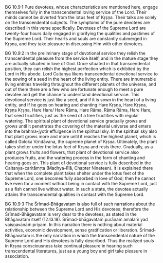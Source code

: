 BG 10.9:1	Pure devotees, whose characteristics are mentioned here, engage themselves fully in the transcendental loving service of the Lord. Their minds cannot be diverted from the lotus feet of Kṛṣṇa. Their talks are solely on the transcendental subjects. The symptoms of the pure devotees are described in this verse speciﬁcally. Devotees of the Supreme Lord are twenty-four hours daily engaged in glorifying the qualities and pastimes of the Supreme Lord. Their hearts and souls are constantly submerged in Kṛṣṇa, and they take pleasure in discussing Him with other devotees.

BG 10.9:2	In the preliminary stage of devotional service they relish the transcendental pleasure from the service itself, and in the mature stage they are actually situated in love of God. Once situated in that transcendental position, they can relish the highest perfection which is exhibited by the Lord in His abode. Lord Caitanya likens transcendental devotional service to the sowing of a seed in the heart of the living entity. There are innumerable living entities traveling throughout the different planets of the universe, and out of them there are a few who are fortunate enough to meet a pure devotee and get the chance to understand devotional service. This devotional service is just like a seed, and if it is sown in the heart of a living entity, and if he goes on hearing and chanting Hare Kṛṣṇa, Hare Kṛṣṇa, Kṛṣṇa Kṛṣṇa, Hare Hare/ Hare Rāma, Hare Rāma, Rāma Rāma, Hare Hare, that seed fructiﬁes, just as the seed of a tree fructiﬁes with regular watering. The spiritual plant of devotional service gradually grows and grows until it penetrates the covering of the material universe and enters into the brahma-jyotir effulgence in the spiritual sky. In the spiritual sky also that plant grows more and more until it reaches the highest planet, which is called Goloka Vṛndāvana, the supreme planet of Kṛṣṇa. Ultimately, the plant takes shelter under the lotus feet of Kṛṣṇa and rests there. Gradually, as a plant grows fruits and ﬂowers, that plant of devotional service also produces fruits, and the watering process in the form of chanting and hearing goes on. This plant of devotional service is fully described in the Caitanya-caritāmṛta (Madhya-līlā, Chapter Nineteen). It is explained there that when the complete plant takes shelter under the lotus feet of the Supreme Lord, one becomes fully absorbed in love of God; then he cannot live even for a moment without being in contact with the Supreme Lord, just as a ﬁsh cannot live without water. In such a state, the devotee actually attains the transcendental qualities in contact with the Supreme Lord.

BG 10.9:3	The Śrīmad-Bhāgavatam is also full of such narrations about the relationship between the Supreme Lord and His devotees; therefore the Śrīmad-Bhāgavatam is very dear to the devotees, as stated in the Bhāgavatam itself (12.13.18). Śrīmad-bhāgavataṁ purāṇam amalaṁ yad vaiṣṇavānāṁ priyam. In this narration there is nothing about material activities, economic development, sense gratiﬁcation or liberation. Śrīmad-Bhāgavatam is the only narration in which the transcendental nature of the Supreme Lord and His devotees is fully described. Thus the realized souls in Kṛṣṇa consciousness take continual pleasure in hearing such transcendental literatures, just as a young boy and girl take pleasure in association.